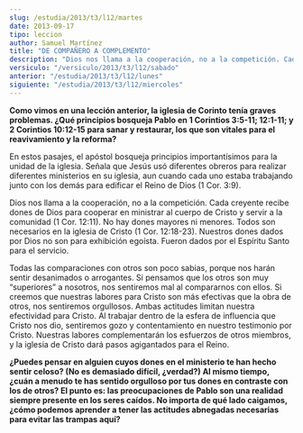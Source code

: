 ```yaml
---
slug: /estudia/2013/t3/l12/martes
date: 2013-09-17
tipo: leccion
author: Samuel Martínez
title: "DE COMPAÑERO A COMPLEMENTO"
description: "Dios nos llama a la cooperación, no a la competición. Cada creyente recibe  dones de Dios para cooperar en ministrar al cuerpo de Cristo y servir a la  comunidad (1 Cor. 12:11). No hay dones mayores ni menores. Todos son necesarios  en la iglesia de Cristo (1 Cor. 12:18-23). N..."
versiculo: "/versiculo/2013/t3/l12/sabado"
anterior: "/estudia/2013/t3/l12/lunes"
siguiente: "/estudia/2013/t3/l12/miercoles"
---
```


**Como vimos en una lección anterior, la iglesia de Corinto tenía graves problemas. ¿Qué principios bosqueja Pablo en 1 Corintios 3:5-11; 12:1-11; y 2 Corintios 10:12-15 para sanar y restaurar, los que son vitales para el reavivamiento y la reforma?**

En estos pasajes, el apóstol bosqueja principios importantísimos para la unidad de la iglesia. Señala que Jesús usó diferentes obreros para realizar diferentes ministerios en su iglesia, aun cuando cada uno estaba trabajando junto con los demás para edificar el Reino de Dios (1 Cor. 3:9).

Dios nos llama a la cooperación, no a la competición. Cada creyente recibe dones de Dios para cooperar en ministrar al cuerpo de Cristo y servir a la comunidad (1 Cor. 12:11). No hay dones mayores ni menores. Todos son necesarios en la iglesia de Cristo (1 Cor. 12:18-23). Nuestros dones dados por Dios no son para exhibición egoísta. Fueron dados por el Espíritu Santo para el servicio.

Todas las comparaciones con otros son poco sabias, porque nos harán sentir desanimados o arrogantes. Si pensamos que los otros son muy “superiores” a nosotros, nos sentiremos mal al compararnos con ellos. Si creemos que nuestras labores para Cristo son más efectivas que la obra de otros, nos sentiremos orgullosos. Ambas actitudes limitan nuestra efectividad para Cristo. Al trabajar dentro de la esfera de influencia que Cristo nos dio, sentiremos gozo y contentamiento en nuestro testimonio por Cristo. Nuestras labores complementarán los esfuerzos de otros miembros, y la iglesia de Cristo dará pasos agigantados para el Reino.

**¿Puedes pensar en alguien cuyos dones en el ministerio te han hecho sentir celoso? (No es demasiado difícil, ¿verdad?) Al mismo tiempo, ¿cuán a menudo te has sentido orgulloso por tus dones en contraste con los de otros? El punto es: las preocupaciones de Pablo son una realidad siempre presente en los seres caídos. No importa de qué lado caigamos, ¿cómo podemos aprender a tener las actitudes abnegadas necesarias para evitar las trampas aquí?**

